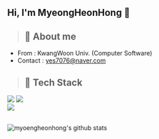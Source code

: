 <h2>Hi, I'm MyeongHeonHong 👋</h2>

> <h2> 💭 About me </h2>
> 

+ From : KwangWoon Univ. (Computer Software)
+ Contact : yes7076@naver.com



> <h2> 🔗 Tech Stack  </h2> 

  <div>
  <img src="https://img.shields.io/badge/JavaScript-F7DF1E?style=for-the-badge&logo=JavaScript&logoColor=white">
  <img src="https://img.shields.io/badge/TypeScript-3178C6?style=for-the-badge&logo=TypeScript&logoColor=white">
  </div>
  <div>
  <img src="https://img.shields.io/badge/React-61DAFB?style=for-the-badge&logo=React&logoColor=white">
  </div>
<br/>
  <div >
  

![myoengheonhong's github stats](https://github-readme-stats.vercel.app/api?username=myeongheonhong&show_icons=true&theme=tokyonight)  

  </div>

